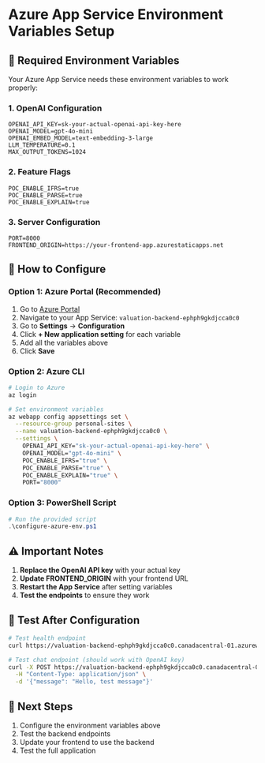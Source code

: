 # Azure App Service Environment Variables Setup

## 🎯 **Required Environment Variables**

Your Azure App Service needs these environment variables to work properly:

### **1. OpenAI Configuration**
```
OPENAI_API_KEY=sk-your-actual-openai-api-key-here
OPENAI_MODEL=gpt-4o-mini
OPENAI_EMBED_MODEL=text-embedding-3-large
LLM_TEMPERATURE=0.1
MAX_OUTPUT_TOKENS=1024
```

### **2. Feature Flags**
```
POC_ENABLE_IFRS=true
POC_ENABLE_PARSE=true
POC_ENABLE_EXPLAIN=true
```

### **3. Server Configuration**
```
PORT=8000
FRONTEND_ORIGIN=https://your-frontend-app.azurestaticapps.net
```

## 🔧 **How to Configure**

### **Option 1: Azure Portal (Recommended)**
1. Go to [Azure Portal](https://portal.azure.com)
2. Navigate to your App Service: `valuation-backend-ephph9gkdjcca0c0`
3. Go to **Settings** → **Configuration**
4. Click **+ New application setting** for each variable
5. Add all the variables above
6. Click **Save**

### **Option 2: Azure CLI**
```bash
# Login to Azure
az login

# Set environment variables
az webapp config appsettings set \
  --resource-group personal-sites \
  --name valuation-backend-ephph9gkdjcca0c0 \
  --settings \
    OPENAI_API_KEY="sk-your-actual-openai-api-key-here" \
    OPENAI_MODEL="gpt-4o-mini" \
    POC_ENABLE_IFRS="true" \
    POC_ENABLE_PARSE="true" \
    POC_ENABLE_EXPLAIN="true" \
    PORT="8000"
```

### **Option 3: PowerShell Script**
```powershell
# Run the provided script
.\configure-azure-env.ps1
```

## ⚠️ **Important Notes**

1. **Replace the OpenAI API key** with your actual key
2. **Update FRONTEND_ORIGIN** with your frontend URL
3. **Restart the App Service** after setting variables
4. **Test the endpoints** to ensure they work

## 🧪 **Test After Configuration**

```bash
# Test health endpoint
curl https://valuation-backend-ephph9gkdjcca0c0.canadacentral-01.azurewebsites.net/healthz

# Test chat endpoint (should work with OpenAI key)
curl -X POST https://valuation-backend-ephph9gkdjcca0c0.canadacentral-01.azurewebsites.net/poc/chat \
  -H "Content-Type: application/json" \
  -d '{"message": "Hello, test message"}'
```

## 🎯 **Next Steps**

1. Configure the environment variables above
2. Test the backend endpoints
3. Update your frontend to use the backend
4. Test the full application




